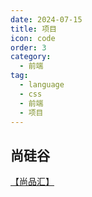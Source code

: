 ```yaml
---
date: 2024-07-15
title: 项目
icon: code
order: 3
category:
  - 前端
tag:
  - language
  - css
  - 前端
  - 项目
---
```


## 尚硅谷

<a href="/projects/front_end/shang_pin_hui/index.html" target="_blank">【尚品汇】</a>
